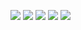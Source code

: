 ![](https://github-profile-summary-cards.vercel.app/api/cards/profile-details?username=vivekvashist&theme=gruvbox)
![](https://github-profile-summary-cards.vercel.app/api/cards/repos-per-language?username=vivekvashist&theme=gruvbox)
![](https://github-profile-summary-cards.vercel.app/api/cards/most-commit-language?username=vivekvashist&theme=gruvbox)
![](https://github-profile-summary-cards.vercel.app/api/cards/stats?username=vivekvashist&theme=gruvbox)
![](https://github-profile-summary-cards.vercel.app/api/cards/productive-time?username=vivekvashist&theme=gruvbox)
